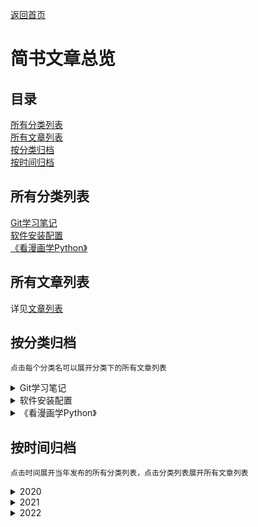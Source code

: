 [返回首页](../README.md)

# 简书文章总览

## 目录

[所有分类列表](#所有分类列表)  
[所有文章列表](#所有文章列表)  
[按分类归档](#按分类归档)  
[按时间归档](#按时间归档)  

## 所有分类列表

[Git学习笔记](CAT1/ch0.md)  
[软件安装配置](CAT2/ch0.md)  
[《看漫画学Python》](../booknote/python/CAT1/ch0.md) 
 
## 所有文章列表

详见[文章列表](articlelist.md)

## 按分类归档

    点击每个分类名可以展开分类下的所有文章列表
 
<details>
<p><summary style="user-select: none">Git学习笔记</summary></p>
<p style="user-select: none"><a href="CAT1/ch1.html">Linux中Git学习笔记（一）</a></p>
<p style="user-select: none"><a href="CAT1/ch2.html">Linux中Git学习笔记（二）</a></p>
<p style="user-select: none"><a href="CAT1/ch3.html">Linux中Git学习笔记（三）</a></p>
<p style="user-select: none"><a href="CAT1/ch4.html">Linux中Git学习笔记（四）</a></p>
</details>

<details>
<p><summary style="user-select: none">软件安装配置</summary></p>
<p style="user-select: none"><a href="CAT2/ch1.html">MongoDB安装配置（ZIP版）</a></p>
<p style="user-select: none"><a href="CAT2/ch2.html">NodeJS安装配置（ZIP版）</a></p>
<p style="user-select: none"><a href="CAT2/ch3.html">Redis安装配置（ZIP版）</a></p>
<p style="user-select: none"><a href="CAT2/ch4.html">Erlang和RabbitMQ（ZIP版）安装配置</a></p>
<p style="user-select: none"><a href="CAT2/ch5.html">Windows下python虚拟环境中编译安装NovalIDE</a></p>
<p style="user-select: none"><a href="CAT2/ch6.html">Windows下python虚拟环境中编译安装NovalIDE-v1.2.2</a></p>
</details>

<details>
<p><summary style="user-select: none">《看漫画学Python》</summary></p>
<p style="user-select: none"><a href="../booknote/python/CAT1/ch1.html">《看漫画学Python》学习笔记（一）——编程知识基础</a></p>
<p style="user-select: none"><a href="../booknote/python/CAT1/ch2.html">《看漫画学Python》学习笔记（二）——数据类型</a></p>
</details>

<!-- 
<details>
<summary>[各种神奇网站](./Git学习笔记/目录.md)</summary>
[CodeWars网站介绍](./各种神奇网站的介绍/CodeWars网站介绍.md)
</details>
 -->
 
## 按时间归档

    点击时间展开当年发布的所有分类列表，点击分类列表展开所有文章列表

<details>
<p><summary style="user-select: none">2020</summary></p>
<details style="margin-left: 5%">
<p><summary style="user-select: none">Git学习笔记</summary></p>
<p style="user-select: none"><a href="CAT1/ch1.html">Linux中Git学习笔记（一）</a></p>
<p style="user-select: none"><a href="CAT1/ch2.html">Linux中Git学习笔记（二）</a></p>
<p style="user-select: none"><a href="CAT1/ch3.html">Linux中Git学习笔记（三）</a></p>
<p style="user-select: none"><a href="CAT1/ch4.html">Linux中Git学习笔记（四）</a></p>
</details>
</details>

<details>
<p><summary style="user-select: none">2021</summary></p>
<details  style="margin-left: 5%">
<p><summary style="user-select: none">软件安装配置</summary></p>
<p style="user-select: none"><a href="CAT2/ch1.html">MongoDB安装配置（ZIP版）</a></p>
<p style="user-select: none"><a href="CAT2/ch2.html">NodeJS安装配置（ZIP版）</a></p>
<p style="user-select: none"><a href="CAT2/ch3.html">Redis安装配置（ZIP版）</a></p>
<p style="user-select: none"><a href="CAT2/ch4.html">Erlang和RabbitMQ（ZIP版）安装配置</a></p>
<p style="user-select: none"><a href="CAT2/ch5.html">Windows下python虚拟环境中编译安装NovalIDE</a></p>
<p style="user-select: none"><a href="CAT2/ch6.html">Windows下python虚拟环境中编译安装NovalIDE-v1.2.2</a></p>
</details>
</details>

<details>
<p><summary style="user-select: none">2022</summary></p>
<details  style="margin-left: 5%">
<p><summary style="user-select: none">《看漫画学Python》</summary></p>
<p style="user-select: none"><a href="../booknote/python/CAT1/ch1.html">《看漫画学Python》学习笔记（一）——编程知识基础</a></p>
<p style="user-select: none"><a href="../booknote/python/CAT1/ch2.html">《看漫画学Python》学习笔记（二）——数据类型</a></p>
</details>
</details>
